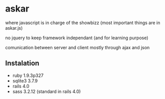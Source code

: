 askar
=========

where javascript is in charge of the showbizz (most important things are in askar.js)

no jquery to keep framework independant (and for learning purpose)

comunication between server and client mostly through ajax and json

Instalation
-----------

* ruby 1.9.3p327
* sqlite3 3.7.9
* rails 4.0
* sass 3.2.12 (standard in rails 4.0)
